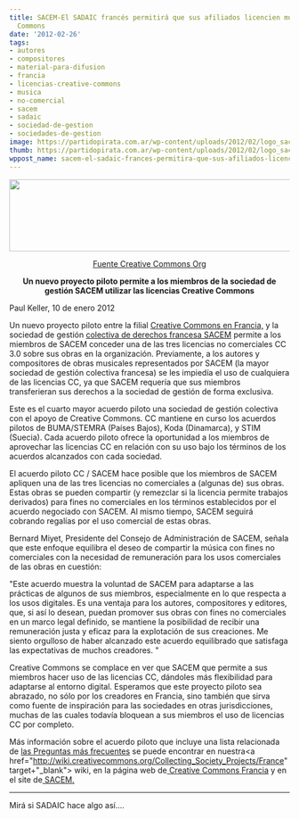 ```yaml
---
title: SACEM-El SADAIC francés permitirá que sus afiliados licencien música con Creative
  Commons
date: '2012-02-26'
tags:
- autores
- compositores
- material-para-difusion
- francia
- licencias-creative-commons
- musica
- no-comercial
- sacem
- sadaic
- sociedad-de-gestion
- sociedades-de-gestion
image: https://partidopirata.com.ar/wp-content/uploads/2012/02/logo_sacem_creative_commons.jpg
thumb: https://partidopirata.com.ar/wp-content/uploads/2012/02/logo_sacem_creative_commons-150x129.jpg
wppost_name: sacem-el-sadaic-frances-permitira-que-sus-afiliados-licencien-musica-con-creative-commons
---
```


<a href="https://partidopirata.com.ar/wp-content/uploads/2012/02/logo_sacem_creative_commons.jpg"><img class="aligncenter size-full wp-image-3297" title="SACEM-Creative Commons" src="https://partidopirata.com.ar/wp-content/uploads/2012/02/logo_sacem_creative_commons.jpg" alt="" width="600" height="129" /></a>
<p style="text-align: center;"><a href="https://creativecommons.org/tag/sacem" target="_blank">Fuente Creative Commons Org</a></p>
<p style="text-align: center;"><strong>Un nuevo proyecto piloto permite a los miembros de la sociedad de gestión SACEM utilizar las licencias Creative Commons</strong></p>
Paul Keller, 10 de enero 2012

Un nuevo proyecto piloto entre la filial <a href="http://creativecommons.fr/" target="_blank">Creative Commons en Francia,</a> y la sociedad de gestión <a href="http://www.sacem.fr/" target="_blank">colectiva de derechos francesa SACEM</a> permite a los miembros de SACEM conceder una de las tres licencias  no comerciales CC 3.0 sobre sus obras en la organización. Previamente, a los autores y compositores de obras musicales representados por SACEM (la mayor sociedad de gestión colectiva francesa) se les impiedía el uso de cualquiera de las licencias CC, ya que SACEM requería que sus miembros transferieran sus derechos a la sociedad de gestión de forma exclusiva.

Este es el cuarto mayor acuerdo piloto una sociedad de gestión colectiva con el apoyo de Creative Commons. CC mantiene en curso los acuerdos pilotos de BUMA/STEMRA  (Países Bajos), Koda (Dinamarca), y STIM (Suecia). Cada acuerdo piloto ofrece la oportunidad a los miembros de aprovechar las licencias CC en relación con su uso bajo los términos de los acuerdos alcanzados con cada sociedad.

El acuerdo piloto CC / SACEM hace posible que los miembros de SACEM apliquen una de las tres licencias no comerciales a (algunas de) sus obras. Estas obras se pueden compartir (y remezclar si la licencia permite trabajos derivados) para fines no comerciales en los términos establecidos por el acuerdo negociado con SACEM. Al mismo tiempo, SACEM seguirá cobrando regalías por el uso comercial de estas obras.

Bernard Miyet, Presidente del Consejo de Administración de SACEM, señala que este enfoque equilibra el deseo de compartir la música con fines no comerciales con la necesidad de remuneración para los usos comerciales de las obras en cuestión:
 
"Este acuerdo muestra la voluntad de SACEM para adaptarse a las prácticas de algunos de sus miembros, especialmente en lo que respecta a los usos digitales. Es una ventaja para los autores, compositores y editores, que, si así lo desean, puedan promover sus obras con fines no comerciales en un marco legal definido, se mantiene la posibilidad de recibir una remuneración justa y eficaz para la explotación de sus creaciones. Me siento orgulloso de haber alcanzado este acuerdo equilibrado que satisfaga las expectativas de muchos creadores. "

Creative Commons se complace en ver que SACEM que permite a sus miembros hacer uso de las licencias CC, dándoles más flexibilidad para adaptarse al entorno digital. Esperamos que este proyecto piloto sea abrazado, no sólo por los creadores en Francia, sino también que sirva como fuente de inspiración para las sociedades en otras jurisdicciones, muchas de las cuales todavía bloquean a sus miembros el uso de licencias CC por completo.

Más información sobre el acuerdo piloto que incluye una lista relacionada de <a href="http://wiki.creativecommons.org/SACEM-FAQ" target="_blank">las Preguntas más frecuentes</a> se puede encontrar en nuestra<a href="http://wiki.creativecommons.org/Collecting_Society_Projects/France" target+"_blank"> wiki, </a> en la página web de<a href="http://creativecommons.fr/" target="_blank"> Creative Commons Francia</a> y en el site de<a href="http://www.sacem.fr/cms/home/la-sacem/derniers-communiques-2011/sacem-creative-commons-signent-accord-diffusion-oeuvres" target="_blank"> SACEM.</a><hr>

Mirá si SADAIC hace algo así....
